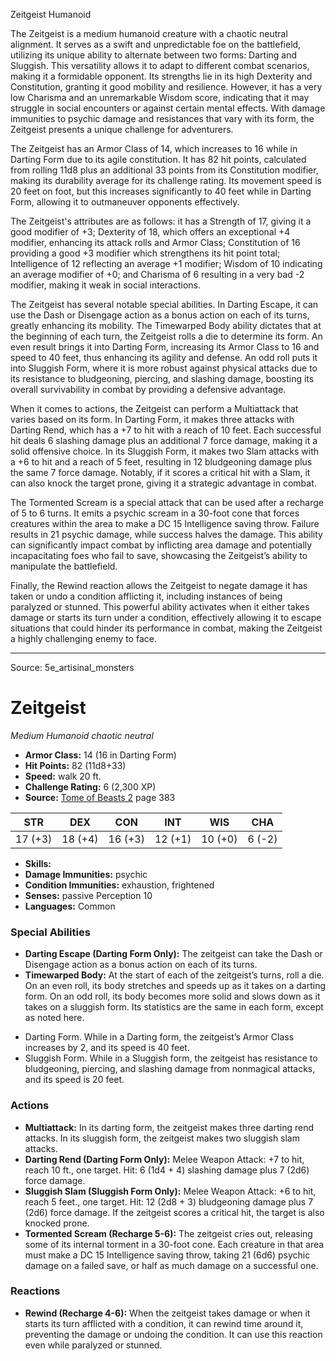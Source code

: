 <MonsterName/>Zeitgeist</MonsterName>
<CreatureType/>Humanoid</CreatureType>

<summary>The Zeitgeist is a medium humanoid creature with a chaotic neutral alignment. It serves as a swift and unpredictable foe on the battlefield, utilizing its unique ability to alternate between two forms: Darting and Sluggish. This versatility allows it to adapt to different combat scenarios, making it a formidable opponent. Its strengths lie in its high Dexterity and Constitution, granting it good mobility and resilience. However, it has a very low Charisma and an unremarkable Wisdom score, indicating that it may struggle in social encounters or against certain mental effects. With damage immunities to psychic damage and resistances that vary with its form, the Zeitgeist presents a unique challenge for adventurers.</summary>

<detail>

The Zeitgeist has an Armor Class of 14, which increases to 16 while in Darting Form due to its agile constitution. It has 82 hit points, calculated from rolling 11d8 plus an additional 33 points from its Constitution modifier, making its durability average for its challenge rating. Its movement speed is 20 feet on foot, but this increases significantly to 40 feet while in Darting Form, allowing it to outmaneuver opponents effectively.

The Zeitgeist's attributes are as follows: it has a Strength of 17, giving it a good modifier of +3; Dexterity of 18, which offers an exceptional +4 modifier, enhancing its attack rolls and Armor Class; Constitution of 16 providing a good +3 modifier which strengthens its hit point total; Intelligence of 12 reflecting an average +1 modifier; Wisdom of 10 indicating an average modifier of +0; and Charisma of 6 resulting in a very bad -2 modifier, making it weak in social interactions.

The Zeitgeist has several notable special abilities. In Darting Escape, it can use the Dash or Disengage action as a bonus action on each of its turns, greatly enhancing its mobility. The Timewarped Body ability dictates that at the beginning of each turn, the Zeitgeist rolls a die to determine its form. An even result brings it into Darting Form, increasing its Armor Class to 16 and speed to 40 feet, thus enhancing its agility and defense. An odd roll puts it into Sluggish Form, where it is more robust against physical attacks due to its resistance to bludgeoning, piercing, and slashing damage, boosting its overall survivability in combat by providing a defensive advantage.

When it comes to actions, the Zeitgeist can perform a Multiattack that varies based on its form. In Darting Form, it makes three attacks with Darting Rend, which has a +7 to hit with a reach of 10 feet. Each successful hit deals 6 slashing damage plus an additional 7 force damage, making it a solid offensive choice. In its Sluggish Form, it makes two Slam attacks with a +6 to hit and a reach of 5 feet, resulting in 12 bludgeoning damage plus the same 7 force damage. Notably, if it scores a critical hit with a Slam, it can also knock the target prone, giving it a strategic advantage in combat.

The Tormented Scream is a special attack that can be used after a recharge of 5 to 6 turns. It emits a psychic scream in a 30-foot cone that forces creatures within the area to make a DC 15 Intelligence saving throw. Failure results in 21 psychic damage, while success halves the damage. This ability can significantly impact combat by inflicting area damage and potentially incapacitating foes who fail to save, showcasing the Zeitgeist’s ability to manipulate the battlefield.

Finally, the Rewind reaction allows the Zeitgeist to negate damage it has taken or undo a condition afflicting it, including instances of being paralyzed or stunned. This powerful ability activates when it either takes damage or starts its turn under a condition, effectively allowing it to escape situations that could hinder its performance in combat, making the Zeitgeist a highly challenging enemy to face.</detail>



---

Source: 5e_artisinal_monsters

# Zeitgeist

*Medium* *Humanoid* *chaotic neutral*

- **Armor Class:** 14 (16 in Darting Form)
- **Hit Points:** 82 (11d8+33)
- **Speed:** walk 20 ft.
- **Challenge Rating:** 6 (2,300 XP)
- **Source:** [Tome of Beasts 2](https://koboldpress.com/kpstore/product/tome-of-beasts-2-for-5th-edition) page 383

| STR | DEX | CON | INT | WIS | CHA |
| --- | --- | --- | --- | --- | --- |
| 17 (+3) | 18 (+4) | 16 (+3) | 12 (+1) | 10 (+0) | 6 (-2) |

- **Skills:** 
- **Damage Immunities:** psychic
- **Condition Immunities:** exhaustion, frightened
- **Senses:** passive Perception 10
- **Languages:** Common

### Special Abilities

- **Darting Escape (Darting Form Only):** The zeitgeist can take the Dash or Disengage action as a bonus action on each of its turns.
- **Timewarped Body:** At the start of each of the zeitgeist’s turns, roll a die. On an even roll, its body stretches and speeds up as it takes on a darting form. On an odd roll, its body becomes more solid and slows down as it takes on a sluggish form. Its statistics are the same in each form, except as noted here.
* Darting Form. While in a Darting form, the zeitgeist’s Armor Class increases by 2, and its speed is 40 feet.
* Sluggish Form. While in a Sluggish form, the zeitgeist has resistance to bludgeoning, piercing, and slashing damage from nonmagical attacks, and its speed is 20 feet.

### Actions

- **Multiattack:** In its darting form, the zeitgeist makes three darting rend attacks. In its sluggish form, the zeitgeist makes two sluggish slam attacks.
- **Darting Rend (Darting Form Only):** Melee Weapon Attack: +7 to hit, reach 10 ft., one target. Hit: 6 (1d4 + 4) slashing damage plus 7 (2d6) force damage.
- **Sluggish Slam (Sluggish Form Only):** Melee Weapon Attack: +6 to hit, reach 5 feet., one target. Hit: 12 (2d8 + 3) bludgeoning damage plus 7 (2d6) force damage. If the zeitgeist scores a critical hit, the target is also knocked prone.
- **Tormented Scream (Recharge 5-6):** The zeitgeist cries out, releasing some of its internal torment in a 30-foot cone. Each creature in that area must make a DC 15 Intelligence saving throw, taking 21 (6d6) psychic damage on a failed save, or half as much damage on a successful one.

### Reactions

- **Rewind (Recharge 4-6):** When the zeitgeist takes damage or when it starts its turn afflicted with a condition, it can rewind time around it, preventing the damage or undoing the condition. It can use this reaction even while paralyzed or stunned.




